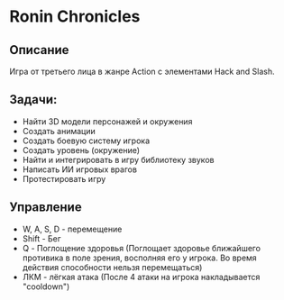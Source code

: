 # Ronin Chronicles
## Описание

Игра от третьего лица в жанре Action с элементами Hack and Slash.  

## Задачи:
* Найти 3D модели персонажей и окружения
* Создать анимации
* Создать боевую систему игрока
* Создать уровень (окружение)
* Найти и интегрировать в игру библиотеку звуков
* Написать ИИ игровых врагов
* Протестировать игру

## Управление
* W, A, S, D - перемещение
* Shift - Бег
* Q - Поглощение здоровья (Поглощает здоровье ближайшего противика в поле зрения, восполняя его у игрока. Во время действия способности нельзя перемещаться)
* ЛКМ - лёгкая атака (После 4 атаки на игрока накладывается "cooldown")
